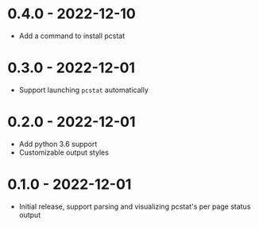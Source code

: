 # 0.4.0 - 2022-12-10
* Add a command to install pcstat
# 0.3.0 - 2022-12-01
* Support launching `pcstat` automatically
# 0.2.0 - 2022-12-01
* Add python 3.6 support
* Customizable output styles
# 0.1.0 - 2022-12-01
* Initial release, support parsing and visualizing pcstat's per page status output